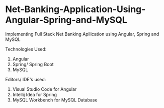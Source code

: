 # Net-Banking-Application-Using-Angular-Spring-and-MySQL

Implementing Full Stack Net Banking Apllication using Angular, Spring and MySQL

Technologies Used:
  1) Angular
  2) Spring/ Spring Boot
  3) MySQL
  
 Editors/ IDE's used:
  1) Visual Studio Code for Angular
  2) Intellij Idea for Spring
  3) MySQL Workbench for MySQL Database
 
 
 

